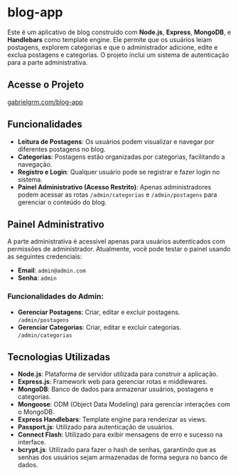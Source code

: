 # blog-app

Este é um aplicativo de blog construído com **Node.js**, **Express**, **MongoDB**, e **Handlebars** como template engine. Ele permite que os usuários leiam postagens, explorem categorias e que o administrador adicione, edite e exclua postagens e categorias. O projeto inclui um sistema de autenticação para a parte administrativa.

## Acesse o Projeto

<a href="https://gabrielgrm.com/blog-app" target="_blank">gabrielgrm.com/blog-app</a>

## Funcionalidades

- **Leitura de Postagens**: Os usuários podem visualizar e navegar por diferentes postagens no blog.
- **Categorias**: Postagens estão organizadas por categorias, facilitando a navegação.
- **Registro e Login**: Qualquer usuário pode se registrar e fazer login no sistema.
- **Painel Administrativo (Acesso Restrito)**: Apenas administradores podem acessar as rotas `/admin/categorias` e `/admin/postagens` para gerenciar o conteúdo do blog.

## Painel Administrativo

A parte administrativa é acessível apenas para usuários autenticados com permissões de administrador. Atualmente, você pode testar o painel usando as seguintes credenciais:

- **Email**: `admin@admin.com`
- **Senha**: `admin`

### Funcionalidades do Admin:

- **Gerenciar Postagens**: Criar, editar e excluir postagens. `/admin/postagens`
- **Gerenciar Categorias**: Criar, editar e excluir categorias.  `/admin/categorias`

## Tecnologias Utilizadas

- **Node.js**: Plataforma de servidor utilizada para construir a aplicação.
- **Express.js**: Framework web para gerenciar rotas e middlewares.
- **MongoDB**: Banco de dados para armazenar usuários, postagens e categorias.
- **Mongoose**: ODM (Object Data Modeling) para gerenciar interações com o MongoDB.
- **Express Handlebars**: Template engine para renderizar as views.
- **Passport.js**: Utilizado para autenticação de usuários.
- **Connect Flash**: Utilizado para exibir mensagens de erro e sucesso na interface.
- **bcrypt.js**: Utilizado para fazer o hash de senhas, garantindo que as senhas dos usuários sejam armazenadas de forma segura no banco de dados.



